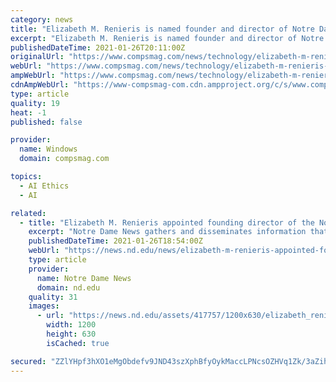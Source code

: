 ```yaml
---
category: news
title: "Elizabeth M. Renieris is named founder and director of Notre Dame-IBM Tech Ethics Lab | News | Notre Dame News"
excerpt: "Elizabeth M. Renieris is named founder and director of Notre Dame-IBM Tech Ethics Lab | News | Notre Dame News Elizabeth Renieris"
publishedDateTime: 2021-01-26T20:11:00Z
originalUrl: "https://www.compsmag.com/news/technology/elizabeth-m-renieris-is-named-founder-and-director-of-notre-dame-ibm-tech-ethics-lab-news-notre-dame-news/"
webUrl: "https://www.compsmag.com/news/technology/elizabeth-m-renieris-is-named-founder-and-director-of-notre-dame-ibm-tech-ethics-lab-news-notre-dame-news/"
ampWebUrl: "https://www.compsmag.com/news/technology/elizabeth-m-renieris-is-named-founder-and-director-of-notre-dame-ibm-tech-ethics-lab-news-notre-dame-news/amp/"
cdnAmpWebUrl: "https://www-compsmag-com.cdn.ampproject.org/c/s/www.compsmag.com/news/technology/elizabeth-m-renieris-is-named-founder-and-director-of-notre-dame-ibm-tech-ethics-lab-news-notre-dame-news/amp/"
type: article
quality: 19
heat: -1
published: false

provider:
  name: Windows
  domain: compsmag.com

topics:
  - AI Ethics
  - AI

related:
  - title: "Elizabeth M. Renieris appointed founding director of the Notre Dame-IBM Tech Ethics Lab"
    excerpt: "Notre Dame News gathers and disseminates information that enhances understanding of the University’s academic and research mission and its accomplishments as a Catholic institute of higher learning."
    publishedDateTime: 2021-01-26T18:54:00Z
    webUrl: "https://news.nd.edu/news/elizabeth-m-renieris-appointed-founding-director-of-the-notre-dame-ibm-tech-ethics-lab/"
    type: article
    provider:
      name: Notre Dame News
      domain: nd.edu
    quality: 31
    images:
      - url: "https://news.nd.edu/assets/417757/1200x630/elizabeth_renieris_feature.jpg"
        width: 1200
        height: 630
        isCached: true

secured: "ZZlYHpf3hXO1eMgObdefv9JND43szXphBfyOykMaccLPNcsOZHVq1Zk/3aZihKZJz59PSAdBlRrxj3896XP+xc3NQ8YlZhcJTP1cU4PBMQBHRGsByqvlvycQYh31p/G62Zf83YhrysX3l2+eBgakF0soxBUw9Mzeh2vORT6SVZ/hf8zVYba5DrbbO03VO4HX0cWdMnMr5Q0YBxLbDeZEDV/BqMmL4/DjGbKhf69u1ipl2BPiBd7h6TeG0k4+rz1U7VDJ6dj7omRq/bO5hW+OrLEKEcVH3coCvYXZ1goGVPVat2U2Rkz6QZXtwZykTaV2tXIdnhPicv59AaXpcrq+y1EpxMdIXAIAnHstkT8WODw=;P8lN1wmqz64xB6ytV1WAjQ=="
---
```


